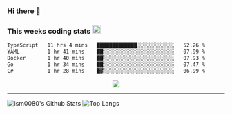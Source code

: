 ### Hi there 👋

<!--START_SECTION:giphy-->
<!--END_SECTION:giphy-->

### This weeks coding stats <img src="https://media1.giphy.com/media/LmNwrBhejkK9EFP504/giphy.gif?cid=ecf05e4723nsktnyyj53u162g7cy5rjqfg6gz06kxdg5y55g&rid=giphy.gif" width="20" height="20" />
<!--START_SECTION:waka-->

```txt
TypeScript   11 hrs 4 mins   █████████████░░░░░░░░░░░░   52.26 %
YAML         1 hr 41 mins    ██░░░░░░░░░░░░░░░░░░░░░░░   07.99 %
Docker       1 hr 40 mins    ██░░░░░░░░░░░░░░░░░░░░░░░   07.93 %
Go           1 hr 34 mins    ██░░░░░░░░░░░░░░░░░░░░░░░   07.47 %
C#           1 hr 28 mins    █▓░░░░░░░░░░░░░░░░░░░░░░░   06.99 %
```

<!--END_SECTION:waka-->

<!--START_SECTION:comicstrip-->
<p align="center">
 <a href="https://xkcd.com/">
 <img src="https://imgs.xkcd.com/comics/us_survey_foot.png" />
</a>
</p>
<!--END_SECTION:comicstrip-->

---

![ism0080's Github Stats](https://github-readme-stats.vercel.app/api?username=ism0080&show_icons=true%hide_border=true&hide=issues)
![Top Langs](https://github-readme-stats.vercel.app/api/top-langs/?username=ism0080&layout=compact)

<!--
**ism0080/ism0080** is a ✨ _special_ ✨ repository because its `README.md` (this file) appears on your GitHub profile.

Here are some ideas to get you started:

- 🔭 I’m currently working on ...
- 🌱 I’m currently learning ...
- 👯 I’m looking to collaborate on ...
- 🤔 I’m looking for help with ...
- 💬 Ask me about ...
- 📫 How to reach me: ...
- 😄 Pronouns: ...
- ⚡ Fun fact: ...
-->

